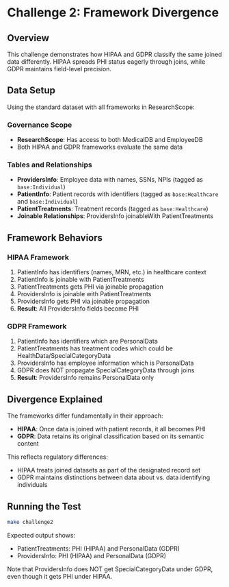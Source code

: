 # Challenge 2: Framework Divergence

## Overview
This challenge demonstrates how HIPAA and GDPR classify the same joined data differently. HIPAA spreads PHI status eagerly through joins, while GDPR maintains field-level precision.

## Data Setup
Using the standard dataset with all frameworks in ResearchScope:

### Governance Scope
- **ResearchScope**: Has access to both MedicalDB and EmployeeDB
- Both HIPAA and GDPR frameworks evaluate the same data

### Tables and Relationships
- **ProvidersInfo**: Employee data with names, SSNs, NPIs (tagged as `base:Individual`)
- **PatientInfo**: Patient records with identifiers (tagged as `base:Healthcare` and `base:Individual`)
- **PatientTreatments**: Treatment records (tagged as `base:Healthcare`)
- **Joinable Relationships**: ProvidersInfo joinableWith PatientTreatments

## Framework Behaviors

### HIPAA Framework
1. PatientInfo has identifiers (names, MRN, etc.) in healthcare context
2. PatientInfo is joinable with PatientTreatments
3. PatientTreatments gets PHI via joinable propagation
4. ProvidersInfo is joinable with PatientTreatments
5. ProvidersInfo gets PHI via joinable propagation
6. **Result**: All ProvidersInfo fields become PHI

### GDPR Framework
1. PatientInfo has identifiers which are PersonalData
2. PatientTreatments has treatment codes which could be HealthData/SpecialCategoryData
3. ProvidersInfo has employee information which is PersonalData
4. GDPR does NOT propagate SpecialCategoryData through joins
5. **Result**: ProvidersInfo remains PersonalData only

## Divergence Explained
The frameworks differ fundamentally in their approach:
- **HIPAA**: Once data is joined with patient records, it all becomes PHI
- **GDPR**: Data retains its original classification based on its semantic content

This reflects regulatory differences:
- HIPAA treats joined datasets as part of the designated record set
- GDPR maintains distinctions between data about vs. data identifying individuals

## Running the Test
```bash
make challenge2
```

Expected output shows:
- PatientTreatments: PHI (HIPAA) and PersonalData (GDPR)
- ProvidersInfo: PHI (HIPAA) and PersonalData (GDPR)

Note that ProvidersInfo does NOT get SpecialCategoryData under GDPR, even though it gets PHI under HIPAA.